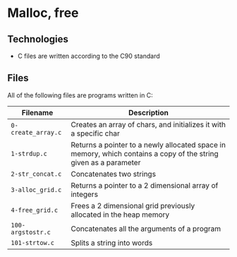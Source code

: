 # Malloc, free


## Technologies
* C files are written according to the C90 standard


## Files
All of the following files are programs written in C:

| Filename | Description |
| -------- | ----------- |
| `0-create_array.c` | Creates an array of chars, and initializes it with a specific char |
| `1-strdup.c` | Returns a pointer to a newly allocated space in memory, which contains a copy of the string given as a parameter |
| `2-str_concat.c` | Concatenates two strings |
| `3-alloc_grid.c` | Returns a pointer to a 2 dimensional array of integers |
| `4-free_grid.c` | Frees a 2 dimensional grid previously allocated in the heap memory |
| `100-argstostr.c` | Concatenates all the arguments of a program |
| `101-strtow.c` | Splits a string into words |
